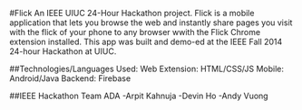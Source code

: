#Flick
An IEEE UIUC 24-Hour Hackathon project. Flick is a mobile application that lets you browse the web and instantly share pages you visit with the flick of your phone to any browser wwith the Flick Chrome extension installed. This app was built and demo-ed at the IEEE Fall 2014 24-hour Hackathon at UIUC. 

##Technologies/Languages Used:
Web Extension: HTML/CSS/JS
Mobile: Android/Java
Backend: Firebase

##IEEE Hackathon Team ADA
-Arpit Kahnuja
-Devin Ho
-Andy Vuong



